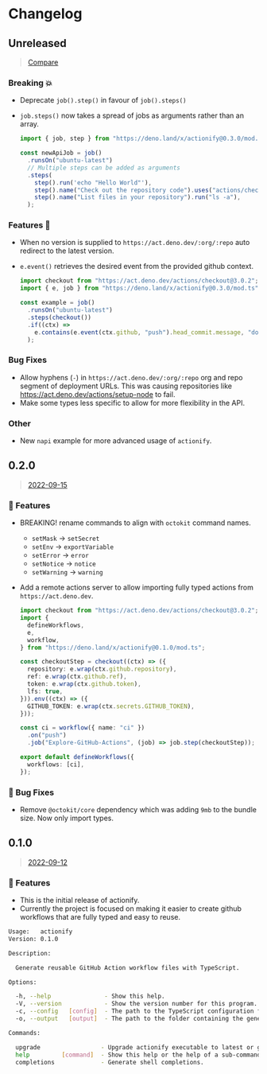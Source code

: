 # Changelog

## Unreleased

> [Compare](https://github.com/ifiokjr/actionify/compare/0.2.0...HEAD)

### Breaking 💥

- Deprecate `job().step()` in favour of `job().steps()`
- `job.steps()` now takes a spread of jobs as arguments rather than an array.

  ```ts
  import { job, step } from "https://deno.land/x/actionify@0.3.0/mod.ts";

  const newApiJob = job()
    .runsOn("ubuntu-latest")
    // Multiple steps can be added as arguments
    .steps(
      step().run('echo "Hello World"'),
      step().name("Check out the repository code").uses("actions/checkout@v3"),
      step().name("List files in your repository").run("ls -a"),
    );
  ```

### Features 🎉

- When no version is supplied to `https://act.deno.dev/:org/:repo` auto redirect to the latest version.
- `e.event()` retrieves the desired event from the provided github context.

  ```ts
  import checkout from "https://act.deno.dev/actions/checkout@3.0.2";
  import { e, job } from "https://deno.land/x/actionify@0.3.0/mod.ts";

  const example = job()
    .runsOn("ubuntu-latest")
    .steps(checkout())
    .if((ctx) =>
      e.contains(e.event(ctx.github, "push").head_commit.message, "do it!")
    );
  ```

### Bug Fixes

- Allow hyphens (`-`) in `https://act.deno.dev/:org/:repo` org and repo segment of deployment URLs. This was causing repositories like https://act.deno.dev/actions/setup-node to fail.
- Make some types less specific to allow for more flexibility in the API.

### Other

- New `napi` example for more advanced usage of `actionify`.

## 0.2.0

> [2022-09-15](https://github.com/ifiokjr/actionify/compare/0.1.0...0.2.0)

### 🎉 Features

- BREAKING! rename commands to align with `octokit` command names.
  - `setMask` -> `setSecret`
  - `setEnv` -> `exportVariable`
  - `setError` -> `error`
  - `setNotice` -> `notice`
  - `setWarning` -> `warning`

- Add a remote actions server to allow importing fully typed actions from `https://act.deno.dev`.

  ```ts
  import checkout from "https://act.deno.dev/actions/checkout@3.0.2";
  import {
    defineWorkflows,
    e,
    workflow,
  } from "https://deno.land/x/actionify@0.1.0/mod.ts";

  const checkoutStep = checkout((ctx) => ({
    repository: e.wrap(ctx.github.repository),
    ref: e.wrap(ctx.github.ref),
    token: e.wrap(ctx.github.token),
    lfs: true,
  })).env((ctx) => ({
    GITHUB_TOKEN: e.wrap(ctx.secrets.GITHUB_TOKEN),
  }));

  const ci = workflow({ name: "ci" })
    .on("push")
    .job("Explore-GitHub-Actions", (job) => job.step(checkoutStep));

  export default defineWorkflows({
    workflows: [ci],
  });
  ```

### 🐛 Bug Fixes

- Remove `@octokit/core` dependency which was adding `9mb` to the bundle size. Now only import types.

## 0.1.0

> [2022-09-12](https://github.com/ifiokjr/actionify/compare/3d33388...0.1.0)

### 🎉 Features

- This is the initial release of actionify.
- Currently the project is focused on making it easier to create github workflows that are fully typed and easy to reuse.

```bash
Usage:   actionify
Version: 0.1.0

Description:

  Generate reusable GitHub Action workflow files with TypeScript.

Options:

  -h, --help               - Show this help.
  -V, --version            - Show the version number for this program.
  -c, --config   [config]  - The path to the TypeScript configuration file                           (Default: "./.github/actionify.ts")
  -o, --output   [output]  - The path to the folder containing the generated workflow `.yml` files.  (Default: "./.github/workflows")

Commands:

  upgrade                 - Upgrade actionify executable to latest or given version.
  help         [command]  - Show this help or the help of a sub-command.
  completions             - Generate shell completions.
```
